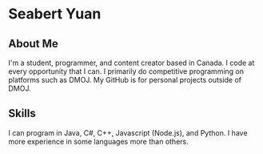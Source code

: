 # Seabert Yuan
## About Me
I'm a student, programmer, and content creator based in Canada.
I code at every opportunity that I can. I primarily do competitive programming on platforms such as DMOJ. My GitHub is for personal projects outside of DMOJ.
## Skills
I can program in Java, C#, C++, Javascript (Node.js), and Python. I have more experience in some languages more than others.
